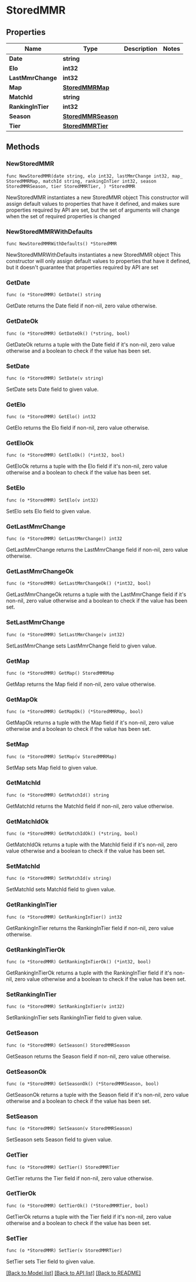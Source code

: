 # StoredMMR

## Properties

Name | Type | Description | Notes
------------ | ------------- | ------------- | -------------
**Date** | **string** |  | 
**Elo** | **int32** |  | 
**LastMmrChange** | **int32** |  | 
**Map** | [**StoredMMRMap**](StoredMMRMap.md) |  | 
**MatchId** | **string** |  | 
**RankingInTier** | **int32** |  | 
**Season** | [**StoredMMRSeason**](StoredMMRSeason.md) |  | 
**Tier** | [**StoredMMRTier**](StoredMMRTier.md) |  | 

## Methods

### NewStoredMMR

`func NewStoredMMR(date string, elo int32, lastMmrChange int32, map_ StoredMMRMap, matchId string, rankingInTier int32, season StoredMMRSeason, tier StoredMMRTier, ) *StoredMMR`

NewStoredMMR instantiates a new StoredMMR object
This constructor will assign default values to properties that have it defined,
and makes sure properties required by API are set, but the set of arguments
will change when the set of required properties is changed

### NewStoredMMRWithDefaults

`func NewStoredMMRWithDefaults() *StoredMMR`

NewStoredMMRWithDefaults instantiates a new StoredMMR object
This constructor will only assign default values to properties that have it defined,
but it doesn't guarantee that properties required by API are set

### GetDate

`func (o *StoredMMR) GetDate() string`

GetDate returns the Date field if non-nil, zero value otherwise.

### GetDateOk

`func (o *StoredMMR) GetDateOk() (*string, bool)`

GetDateOk returns a tuple with the Date field if it's non-nil, zero value otherwise
and a boolean to check if the value has been set.

### SetDate

`func (o *StoredMMR) SetDate(v string)`

SetDate sets Date field to given value.


### GetElo

`func (o *StoredMMR) GetElo() int32`

GetElo returns the Elo field if non-nil, zero value otherwise.

### GetEloOk

`func (o *StoredMMR) GetEloOk() (*int32, bool)`

GetEloOk returns a tuple with the Elo field if it's non-nil, zero value otherwise
and a boolean to check if the value has been set.

### SetElo

`func (o *StoredMMR) SetElo(v int32)`

SetElo sets Elo field to given value.


### GetLastMmrChange

`func (o *StoredMMR) GetLastMmrChange() int32`

GetLastMmrChange returns the LastMmrChange field if non-nil, zero value otherwise.

### GetLastMmrChangeOk

`func (o *StoredMMR) GetLastMmrChangeOk() (*int32, bool)`

GetLastMmrChangeOk returns a tuple with the LastMmrChange field if it's non-nil, zero value otherwise
and a boolean to check if the value has been set.

### SetLastMmrChange

`func (o *StoredMMR) SetLastMmrChange(v int32)`

SetLastMmrChange sets LastMmrChange field to given value.


### GetMap

`func (o *StoredMMR) GetMap() StoredMMRMap`

GetMap returns the Map field if non-nil, zero value otherwise.

### GetMapOk

`func (o *StoredMMR) GetMapOk() (*StoredMMRMap, bool)`

GetMapOk returns a tuple with the Map field if it's non-nil, zero value otherwise
and a boolean to check if the value has been set.

### SetMap

`func (o *StoredMMR) SetMap(v StoredMMRMap)`

SetMap sets Map field to given value.


### GetMatchId

`func (o *StoredMMR) GetMatchId() string`

GetMatchId returns the MatchId field if non-nil, zero value otherwise.

### GetMatchIdOk

`func (o *StoredMMR) GetMatchIdOk() (*string, bool)`

GetMatchIdOk returns a tuple with the MatchId field if it's non-nil, zero value otherwise
and a boolean to check if the value has been set.

### SetMatchId

`func (o *StoredMMR) SetMatchId(v string)`

SetMatchId sets MatchId field to given value.


### GetRankingInTier

`func (o *StoredMMR) GetRankingInTier() int32`

GetRankingInTier returns the RankingInTier field if non-nil, zero value otherwise.

### GetRankingInTierOk

`func (o *StoredMMR) GetRankingInTierOk() (*int32, bool)`

GetRankingInTierOk returns a tuple with the RankingInTier field if it's non-nil, zero value otherwise
and a boolean to check if the value has been set.

### SetRankingInTier

`func (o *StoredMMR) SetRankingInTier(v int32)`

SetRankingInTier sets RankingInTier field to given value.


### GetSeason

`func (o *StoredMMR) GetSeason() StoredMMRSeason`

GetSeason returns the Season field if non-nil, zero value otherwise.

### GetSeasonOk

`func (o *StoredMMR) GetSeasonOk() (*StoredMMRSeason, bool)`

GetSeasonOk returns a tuple with the Season field if it's non-nil, zero value otherwise
and a boolean to check if the value has been set.

### SetSeason

`func (o *StoredMMR) SetSeason(v StoredMMRSeason)`

SetSeason sets Season field to given value.


### GetTier

`func (o *StoredMMR) GetTier() StoredMMRTier`

GetTier returns the Tier field if non-nil, zero value otherwise.

### GetTierOk

`func (o *StoredMMR) GetTierOk() (*StoredMMRTier, bool)`

GetTierOk returns a tuple with the Tier field if it's non-nil, zero value otherwise
and a boolean to check if the value has been set.

### SetTier

`func (o *StoredMMR) SetTier(v StoredMMRTier)`

SetTier sets Tier field to given value.



[[Back to Model list]](../README.md#documentation-for-models) [[Back to API list]](../README.md#documentation-for-api-endpoints) [[Back to README]](../README.md)



